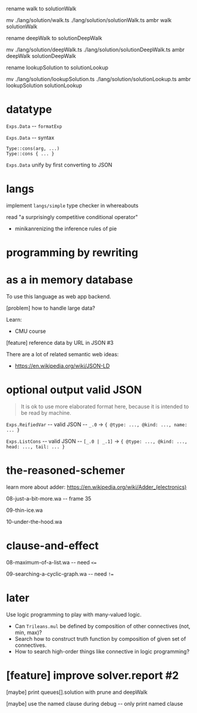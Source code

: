 rename walk to solutionWalk

mv ./lang/solution/walk.ts ./lang/solution/solutionWalk.ts
ambr walk solutionWalk

rename deepWalk to solutionDeepWalk

mv ./lang/solution/deepWalk.ts ./lang/solution/solutionDeepWalk.ts
ambr deepWalk solutionDeepWalk

rename lookupSolution to solutionLookup

mv ./lang/solution/lookupSolution.ts ./lang/solution/solutionLookup.ts
ambr lookupSolution solutionLookup

# datatype

`Exps.Data` -- `formatExp`

`Exps.Data` -- syntax

```
Type::cons(arg, ...)
Type::cons { ... }
```

`Exps.Data` unify by first converting to JSON

# langs

implement `langs/simple` type checker in whereabouts

read "a surprisingly competitive conditional operator"

- minikanrenizing the inference rules of pie

# programming by rewriting

# as a in memory database

To use this language as web app backend.

[problem] how to handle large data?

Learn:

- CMU course

[feature] reference data by URL in JSON #3

There are a lot of related semantic web ideas:

- https://en.wikipedia.org/wiki/JSON-LD

# optional output valid JSON

> It is ok to use more elaborated format here,
> because it is intended to be read by machine.

`Exps.ReifiedVar` -- valid JSON -- `_.0` -> `{ @type: ..., @kind: ..., name: ... }`

`Exps.ListCons` -- valid JSON -- `[_.0 | _.1]` -> `{ @type: ..., @kind: ..., head: ..., tail: ... }`

# the-reasoned-schemer

learn more about adder: https://en.wikipedia.org/wiki/Adder_(electronics)

08-just-a-bit-more.wa -- frame 35

09-thin-ice.wa

10-under-the-hood.wa

# clause-and-effect

08-maximum-of-a-list.wa -- need `<=`

09-searching-a-cyclic-graph.wa -- need `!=`

# later

Use logic programming to play with many-valued logic.

- Can `Trileans.mul` be defined by composition of other connectives (not, min, max)?
- Search how to construct truth function by composition of given set of connectives.
- How to search high-order things like connective in logic programming?

# [feature] improve solver.report #2

[maybe] print queues[].solution with prune and deepWalk

[maybe] use the named clause during debug -- only print named clause
